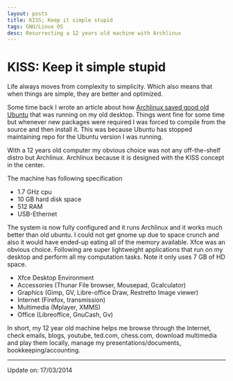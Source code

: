 ```yaml
---
layout: posts
title: KISS; Keep it simple stupid
tags: GNU/Linux OS
desc: Resurrecting a 12 years old machine with Archlinux
---
```


# KISS: Keep it simple stupid

Life always moves from complexity to simplicity. Which also means that when
things are simple, they are better and optimized.

Some time back I wrote an article about how [Archlinux saved good old Ubuntu](archlinux)
that was running on my old desktop. Things went fine for some time but whenever
new packages were required I was forced to compile from the source and then
install it. This was because Ubuntu has stopped maintaining repo for the Ubuntu
version I was running.

With a 12 years old computer my obvious choice was not any off-the-shelf distro
but Archlinux. Archlinux because it is designed with the KISS concept in the
center.

The machine has following specification

*   1.7 GHz cpu
*   10 GB hard disk space
*   512 RAM
*   USB-Ethernet

The system is now fully configured and it runs Archlinux and it works much
better than old ubuntu. I could not get gnome up due to space crunch and also it
would have ended-up eating all of the memory available. Xfce was an obvious
choice. Following are super lightweight applications that run on my desktop and
perform all my computation tasks. Note it only uses 7 GB of HD space.

*   Xfce Desktop Environment
*   Accessories (Thunar File browser, Mousepad, Gcalculator)
*   Graphics (Gimp, GV, Libre-office Draw, Restretto Image viewer)
*   Internet (Firefox, transmission)
*   Multimedia (Mplayer, XMMS)
*   Office (Libreoffice, GnuCash, Gv)

In short, my 12 year old machine helps me browse through the Internet, check
emails, blogs, youtube, ted.com, chess.com, download multimedia and play them
locally, manage my presentations/documents, bookkeeping/accounting.

---

Update on: 17/03/2014
